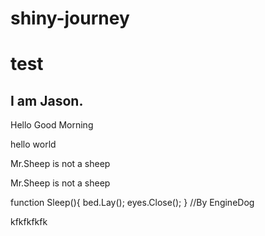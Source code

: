 # shiny-journey


# test

## I am Jason.



Hello Good Morning

hello world

Mr.Sheep is not a sheep

Mr.Sheep is not a sheep

function Sleep(){
    bed.Lay();
    eyes.Close();
} //By EngineDog

kfkfkfkfk
